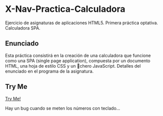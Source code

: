 # X-Nav-Practica-Calculadora
Ejercicio de asignaturas de aplicaciones HTML5. Primera práctica optativa. Calculadora SPA.

## Enunciado

Esta práctica consistirá en la creación de una calculadora que funcione como una SPA (single page application), compuesta por un documento HTML, una hoja de estilo CSS y un chero JavaScript. Detalles del enunciado en el programa de la asignatura.

## Try Me

[Try Me!](https://adrioter94.github.io/X-Nav-Practica-Calculadora/calculadora.html)

Hay un bug cuando se meten los números con teclado...
